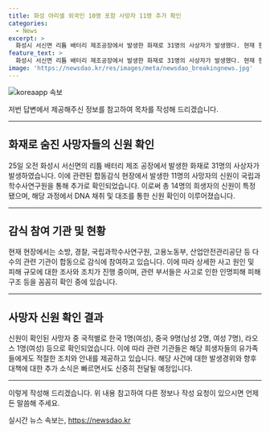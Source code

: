 ```yaml
---
title: 화성 아리셀 외국인 10명 포함 사망자 11명 추가 확인
categories:
  - News
excerpt: >
  화성시 서신면 리튬 배터리 제조공장에서 발생한 화재로 31명의 사상자가 발생했다. 현재 현장에서 수습된 사망자 중 11명의 신원이 국립과학수사연구원을 통해 확인됐다. 확인된 사망자는 한국, 중국, 라오스 국적으로 총 14명의 인적 사항이 특정됐다. 이는 화재 이후 처음으로 DNA 채취 및 대조를 통해 신원 확인된 것이다. 경찰은 사망자 유족들에게 신원 확인 사실을 통보했다. 지난 24일 발생한 화재로 23명이 사망하고 8명이 다쳤다.
feature_text: >
  화성시 서신면 리튬 배터리 제조공장에서 발생한 화재로 31명의 사상자가 발생했다. 현재 현장에서 수습된 사망자 중 11명의 신원이 국립과학수사연구원을 통해 확인됐다. 확인된 사망자는 한국, 중국, 라오스 국적으로 총 14명의 인적 사항이 특정됐다. 이는 화재 이후 처음으로 DNA 채취 및 대조를 통해 신원 확인된 것이다. 경찰은 사망자 유족들에게 신원 확인 사실을 통보했다. 지난 24일 발생한 화재로 23명이 사망하고 8명이 다쳤다.
image: 'https://newsdao.kr/res/images/meta/newsdao_breakingnews.jpg'
---
```


<p><img src="https://newsdao.kr/res/images/meta/newsdao_breakingnews.jpg" alt="koreaapp 속보" /></p>

<p>저번 답변에서 제공해주신 정보를 참고하여 목차를 작성해 드리겠습니다.</p>

<hr />

<h2 data-ke-size="size26">화재로 숨진 사망자들의 신원 확인</h2>

<p data-ke-size="size16">25일 오전 화성시 서신면의 리튬 배터리 제조 공장에서 발생한 화재로 31명의 사상자가 발생하였습니다. 이에 관련된 합동감식 현장에서 발생한 11명의 사망자의 신원이 국립과학수사연구원을 통해 추가로 확인되었습니다. 이로써 총 14명의 희생자의 신원이 특정됐으며, 해당 과정에서 DNA 채취 및 대조를 통한 신원 확인이 이루어졌습니다.</p>

<hr />

<h2 data-ke-size="size26">감식 참여 기관 및 현황</h2>

<p data-ke-size="size16">현재 현장에서는 소방, 경찰, 국립과학수사연구원, 고용노동부, 산업안전관리공단 등 다수의 관련 기관이 합동으로 감식에 참여하고 있습니다. 이에 따라 상세한 사고 원인 및 피해 규모에 대한 조사와 조치가 진행 중이며, 관련 부서들은 사고로 인한 인명피해 피해 구조 등을 꼼꼼히 확인 중에 있습니다.</p>

<hr />

<h2 data-ke-size="size26">사망자 신원 확인 결과</h2>

<p data-ke-size="size16">신원이 확인된 사망자 중 국적별로 한국 1명(여성), 중국 9명(남성 2명, 여성 7명), 라오스 1명(여성) 등으로 확인되었습니다. 이에 따라 관련 기관들은 해당 희생자들의 유가족들에게도 적절한 조치와 안내를 제공하고 있습니다. 해당 사건에 대한 발생경위와 향후 대책에 대한 추가 소식은 빠르면서도 신중히 전달될 예정입니다.</p>

<hr />

<p>이렇게 작성해 드리겠습니다. 위 내용 참고하여 다른 정보나 작성 요청이 있으시면 언제든 말씀해 주세요.</p>
실시간 뉴스 속보는, <a href="https://newsdao.kr" rel="dofollow">https://newsdao.kr</a>


